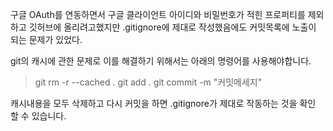 구글 OAuth를 연동하면서 구글 클라이언트 아이디와 비밀번호가 적힌 프로퍼티를 제외하고 깃허브에 올리려고했지만 .gitignore에 제대로 작성했음에도 커밋목록에 노출이 되는 문제가 있었다. 

git의 캐시에 관한 문제로 이를 해결하기 위해서는 아래의 명령어를 사용해야합니다. 
>git rm -r --cached .
git add .
git commit -m "커밋메세지"

캐시내용을 모두 삭제하고 다시 커밋을 하면 .gitignore가 제대로 작동하는 것을 확인 할 수 있습니다. 
